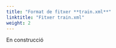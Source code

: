 ```yaml
---
title: "Format de fitxer **train.xml**"
linktitle: "Fitxer train.xml"
weight: 2
---
```


En construcció
